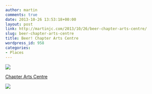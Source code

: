 ```yaml
---
author: martin
comments: true
date: 2013-10-26 13:53:18+00:00
layout: post
link: http://martinjc.com/2013/10/26/beer-chapter-arts-centre/
slug: beer-chapter-arts-centre
title: Beer! Chapter Arts Centre
wordpress_id: 958
categories:
- Places
---
```


![](https://irs3.4sqi.net/img/general/original/790204_l2FbupK-CFia0N92MZ17JtnHwz6X8PkYC8wNV2pmB70.jpg)  


[Chapter Arts Centre](http://foursquare.com/v/4b57213ef964a520862728e3)




![](http://maps.google.com/maps/api/staticmap?center=51.482973085700024,-3.2034158706665035&zoom=16&size=710x440&maptype=roadmap&sensor=false&markers=color:red%7C51.482973085700024,-3.2034158706665035)
